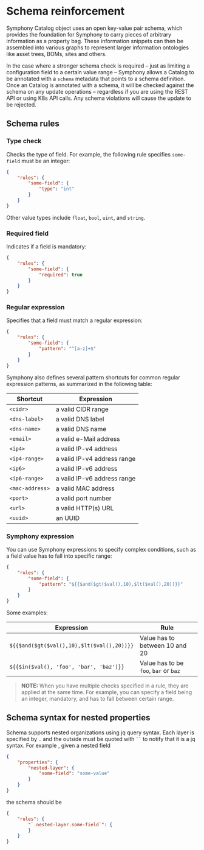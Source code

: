 # Schema reinforcement

Symphony Catalog object uses an open key-value pair schema, which provides the foundation for Symphony to carry pieces of arbitrary information as a property bag. These information snippets can then be assembled into various graphs to represent larger information ontologies like asset trees, BOMs, sites and others.

In the case where a stronger schema check is required – just as limiting a configuration field to a certain value range – Symphony allows a Catalog to be annotated with a `schema` metadata that points to a schema definition. Once an Catalog is annotated with a schema, it will be checked against the schema on any update operations – regardless if you are using the REST API or using K8s API calls. Any schema violations will cause the update to be rejected.

## Schema rules

### Type check
Checks the type of field. For example, the following rule specifies `some-field` must be an integer:

```json
{
    "rules": {
        "some-field": {
            "type": "int"
        }
    }
}
```
Other value types include `float`, `bool`, `uint`, and `string`.

### Required field

Indicates if a field is mandatory:

```json
{
    "rules": {
        "some-field": {
            "required": true
        }
    }
}
```

### Regular expression

Specifies that a field must match a regular expression:

```json
{
    "rules": {
        "some-field": {
            "pattern": "^[a-z]+$"
        }
    }
}
```

Symphony also defines several pattern shortcuts for common regular expression patterns, as summarized in the following table:

|Shortcut| Expression|
|--------|--------|
|`<cidr>`| a valid CIDR range |
| `<dns-label>`| a valid DNS label|
| `<dns-name>` | a valid DNS name|
| `<email>` | a valid e-Mail address|
|`<ip4>`| a valid IP-v4 address|
|`<ip4-range>`|a valid IP-v4 address range|
|`<ip6>`|a valid IP-v6 address|
|`<ip6-range>`|a valid IP-v6 address range|
|`<mac-address>`| a valid MAC address|
|`<port>`|a valid port number|
| `<url>` | a valid HTTP(s) URL |
| `<uuid>` | an UUID |

### Symphony expression
You can use Symphony expressions to specify complex conditions, such as a field value has to fall into specific range:

```json
{
    "rules": {
        "some-field": {
            "pattern": "${{$and($gt($val(),10),$lt($val(),20))}}"
        }
    }
}
```
Some examples:

|Expression| Rule|
|--------|--------|
|`${{$and($gt($val(),10),$lt($val(),20))}}`| Value has to between 10 and 20 |
|`${{$in($val(), 'foo', 'bar', 'baz')}}`| Value has to be `foo`, `bar` or `baz` |

> **NOTE:** When you have multiple checks specified in a rule, they are applied at the same time. For example, you can specify a field being an integer, mandatory, and has to fall between certain range.


## Schema syntax for nested properties

Schema supports nested organizations using jq query syntax. Each layer is specified by `.` and the outside must be quoted with <code>\`\`</code> to notify that it is a jq syntax. For example , given a nested field
```json
{
    "properties": {
        "nested-layer": {
            "some-field": "some-value"
        }
    }
}
```
the schema should be
```json
{
    "rules": {
        "`.nested-layer.some-field`": {
        }
    }
}
```
